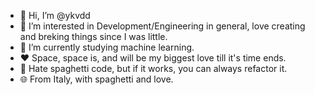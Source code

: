 - 👋 Hi, I’m @ykvdd
- 👀 I’m interested in Development/Engineering in general, love creating and breking things since I was little.
- 🌱 I’m currently studying machine learning.
- ❤️ Space, space is, and will be my biggest love till it's time ends. 
- 💩 Hate spaghetti code, but if it works, you can always refactor it.
- 🌐 From Italy, with spaghetti and love.

<!---
ykvdd/ykvdd is a ✨ special ✨ repository because its `README.md` (this file) appears on your GitHub profile.
You can click the Preview link to take a look at your changes.
--->
